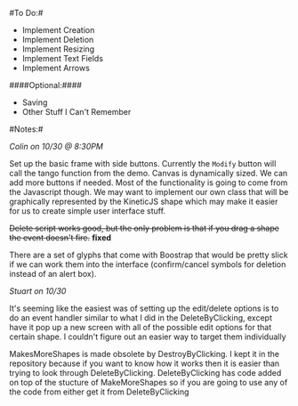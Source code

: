 #To Do:#

* Implement Creation
* Implement Deletion
* Implement Resizing
* Implement Text Fields
* Implement Arrows

####Optional:####

* Saving
* Other Stuff I Can't Remember

#Notes:#

_Colin on 10/30 @ 8:30PM_

Set up the basic frame with side buttons. Currently the `Modify` button will call the tango function from the demo. Canvas is dynamically sized. We can add more buttons if needed. Most of the functionality is going to come from the Javascript though. We may want to implement our own class that will be graphically represented by the KineticJS shape which may make it easier for us to create simple user interface stuff.

<del>Delete script works good, but the only problem is that if you drag a shape the event doesn't fire.</del> <b>fixed</b>

There are a set of glyphs that come with Boostrap that would be pretty slick if we can work them into the interface (confirm/cancel symbols for deletion instead of an alert box).

_Stuart on 10/30_

It's seeming like the easiest was of setting up the edit/delete options is to do an event handler similar to what I did in the DeleteByClicking, except have it pop up a new screen with all of the possible edit options for that certain shape. I couldn't figure out an easier way to target them individually


MakesMoreShapes is made obsolete by DestroyByClicking. I kept it in the repository because if you want to know how it works then it is easier than trying to look through DeleteByClicking. DeleteByClicking has code added on top of the stucture of MakeMoreShapes so if you are going to use any of the code from either get it from DeleteByClicking
